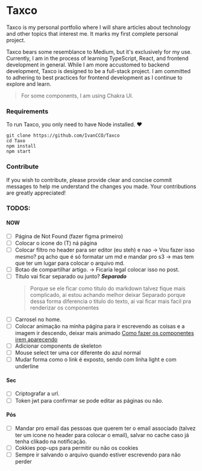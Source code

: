 # Taxco

Taxco is my personal portfolio where I will share articles about technology and other topics that interest me. It marks my first complete personal project.

Taxco bears some resemblance to Medium, but it's exclusively for my use. Currently, I am in the process of learning TypeScript, React, and frontend development in general. While I am more accustomed to backend development, Taxco is designed to be a full-stack project. I am committed to adhering to best practices for frontend development as I continue to explore and learn.

> For some components, I am using Chakra UI.

### Requirements

To run Taxco, you only need to have Node installed. ❤

```shell
git clone https://github.com/IvanCCO/Taxco
cd Taxo
npm install
npm start
```

### Contribute

If you wish to contribute, please provide clear and concise commit messages to help me understand the changes you made. Your contributions are greatly appreciated!

### TODOS:

#### NOW

- [ ] Página de Not Found (fazer figma primeiro)
- [ ] Colocar o icone do (T) ná página
- [ ] Colocar filtro no header para ser editor (eu steh) e nao -> Vou fazer isso mesmo? pq acho que é só formatar um md e mandar pro s3 -> mas tem que ter um lugar para colocar o arquivo md.
- [ ] Botao de compartilhar artigo. -> Ficaria legal colocar isso no post.
- [ ] Titulo vai ficar separado ou junto? **_Separado_**
  > Porque se ele ficar como titulo do markdown talvez fique mais complicado, ai estou achando melhor deixar
  > Separado porque dessa forma diferencia o titulo do texto, ai vai ficar mais facil pra renderizar os componentes
- [ ] Carrosel no home.
- [ ] Colocar animação na minha página para ir escrevendo as coisas e a imagem ir descendo, deixar mais animado [Como fazer os componentes irem aparecendo](https://youtu.be/vqXLGX0szIQ?t=16914)
- [ ] Adicionar components de skeleton
- [ ] Mouse select ter uma cor diferente do azul normal
- [ ] Mudar forma como o link é exposto, sendo com linha light e com underline

#### Sec

- [ ] Criptografar a url.
- [ ] Token jwt para confirmar se pode editar as páginas ou não.

#### Pós

- [ ] Mandar pro email das pessoas que querem ter o email associado (talvez ter um icone no header para colocar o email), salvar no cache caso já tenha clikado na notificação.
- [ ] Cokkies pop-ups para permitir ou não os cookies
- [ ] Sempre ir salvando o arquivo quando estiver escrevendo para não perder
